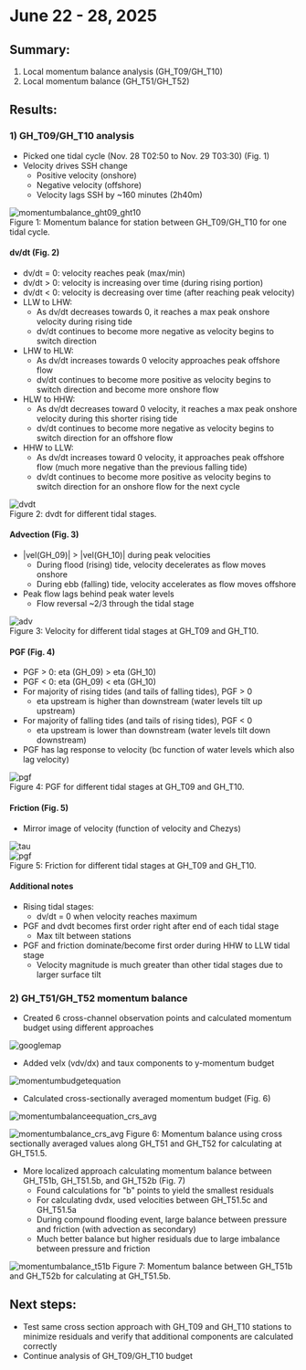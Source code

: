 # June 22 - 28, 2025

## Summary:
1) Local momentum balance analysis (GH_T09/GH_T10)
1) Local momentum balance (GH_T51/GH_T52)


## Results:
### 1) GH_T09/GH_T10 analysis
- Picked one tidal cycle (Nov. 28 T02:50 to Nov. 29 T03:30) (Fig. 1)
- Velocity drives SSH change
	- Positive velocity (onshore)
	- Negative velocity (offshore)
	- Velocity lags SSH by ~160 minutes (2h40m)

![momentumbalance_ght09_ght10](../Figures/062625meeting/momentumbalance_ght09_ght10_nov28.png)<br>
Figure 1: Momentum balance for station between GH_T09/GH_T10 for one tidal cycle.

#### dv/dt (Fig. 2)
- dv/dt = 0: velocity reaches peak (max/min)
- dv/dt > 0: velocity is increasing over time (during rising portion)
- dv/dt < 0: velocity is decreasing over time (after reaching peak velocity)
- LLW to LHW:
	- As dv/dt decreases towards 0, it reaches a max peak onshore velocity during rising tide
	- dv/dt continues to become more negative as velocity begins to switch direction
- LHW to HLW:
	- As dv/dt increases towards 0 velocity approaches peak offshore flow
	- dv/dt continues to become more positive as velocity begins to switch direction and become more onshore flow
- HLW to HHW:
	- As dv/dt decreases toward 0 velocity, it reaches a max peak onshore velocity during this shorter rising tide
	- dv/dt continues to become more negative as velocity begins to switch direction for an offshore flow
- HHW to LLW: 
	- As dv/dt increases toward 0 velocity, it approaches peak offshore flow (much more negative than the previous falling tide)
	- dv/dt continues to become more positive as velocity begins to switch direction for an onshore flow for the next cycle

![dvdt](../Figures/062625meeting/tidalcycles_dvdt_ght09_ght10.png)<br>
Figure 2: dvdt for different tidal stages.

#### Advection (Fig. 3)
- |vel(GH_09)| > |vel(GH_10)| during peak velocities
	- During flood (rising) tide, velocity decelerates as flow moves onshore 
	- During ebb (falling) tide, velocity accelerates as flow moves offshore
- Peak flow lags behind peak water levels
	- Flow reversal ~2/3 through the tidal stage

![adv](../Figures/062625meeting/tidalcycles_vel_ght09_ght10.png)<br>
Figure 3: Velocity for different tidal stages at GH_T09 and GH_T10.

#### PGF (Fig. 4)
- PGF > 0: eta (GH_09) > eta (GH_10)
- PGF < 0: eta (GH_09) < eta (GH_10)
- For majority of rising tides (and tails of falling tides), PGF > 0
	- eta upstream is higher than downstream (water levels tilt up upstream)
- For majority of falling tides (and tails of rising tides), PGF < 0
	- eta upstream is lower than downstream (water levels tilt down downstream)
- PGF has lag response to velocity (bc function of water levels which also lag velocity)

![pgf](../Figures/062625meeting/tidalcycles_pgf_ght09_ght10.png)<br>
Figure 4: PGF for different tidal stages at GH_T09 and GH_T10.

#### Friction (Fig. 5)
- Mirror image of velocity (function of velocity and Chezys)

![tau](../Figures/062625meeting/dfm_tau.png)<br>
![pgf](../Figures/062625meeting/tidalcycles_friction_ght09_ght10.png)<br>
Figure 5: Friction for different tidal stages at GH_T09 and GH_T10.


#### Additional notes
- Rising tidal stages:
	- dv/dt = 0 when velocity reaches maximum
- PGF and dvdt becomes first order right after end of each tidal stage
	- Max tilt between stations
- PGF and friction dominate/become first order during HHW to LLW tidal stage
	- Velocity magnitude is much greater than other tidal stages due to larger surface tilt



### 2) GH_T51/GH_T52 momentum balance
- Created 6 cross-channel observation points and calculated momentum budget using different approaches

![googlemap](../Figures/062625meeting/gh_51_515_52_locations.png)

- Added velx (vdv/dx) and taux components to y-momentum budget

![momentumbudgetequation](../Figures/062625meeting/momentumbalance_equation.png)

- Calculated cross-sectionally averaged momentum budget (Fig. 6)

![momentumbalanceequation_crs_avg](../Figures/062625meeting/momentumbalance_ght51_ght52_crossectionavg.png)

![momentumbalance_crs_avg](../Figures/062625meeting/momentumbalance_ght51_ght52_crs_avg.png)
Figure 6: Momentum balance using cross sectionally averaged values along GH_T51 and GH_T52 for calculating at GH_T51.5.


- More localized approach calculating momentum balance between GH_T51b, GH_T51.5b, and GH_T52b (Fig. 7)
	- Found calculations for "b" points to yield the smallest residuals
	- For calculating dvdx, used velocities between GH_T51.5c and GH_T51.5a
	- During compound flooding event, large balance between pressure and friction (with advection as secondary)
	- Much better balance but higher residuals due to large imbalance between pressure and friction

![momentumbalance_t51b](../Figures/062625meeting/momentumbalance_ght51b_ght52b.png)
Figure 7: Momentum balance between GH_T51b and GH_T52b for calculating at GH_T51.5b. 



## Next steps:
- Test same cross section approach with GH_T09 and GH_T10 stations to minimize residuals and verify that additional components are calculated correctly
- Continue analysis of GH_T09/GH_T10 budget